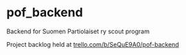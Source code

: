 # pof_backend
Backend for Suomen Partiolaiset ry scout program

Project backlog held at <a href="https://trello.com/b/SeQuE9A0/pof-backend">trello.com/b/SeQuE9A0/pof-backend</a>
